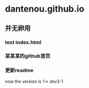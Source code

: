 # dantenou.github.io

## 并无卵用

### test index.html

### 某某某的github首页

### 更新readme


now the version is 1-> dev3-1

